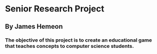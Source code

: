 # Senior Research Project
## By James Hemeon
### The objective of this project is to create an educational game that teaches concepts to computer science students. 
